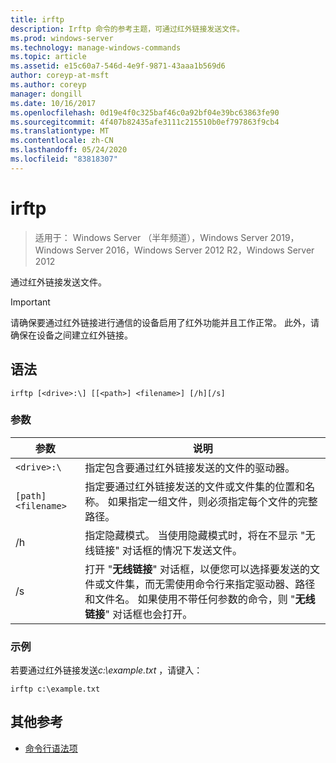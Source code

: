 ```yaml
---
title: irftp
description: Irftp 命令的参考主题，可通过红外链接发送文件。
ms.prod: windows-server
ms.technology: manage-windows-commands
ms.topic: article
ms.assetid: e15c60a7-546d-4e9f-9871-43aaa1b569d6
author: coreyp-at-msft
ms.author: coreyp
manager: dongill
ms.date: 10/16/2017
ms.openlocfilehash: 0d19e4f0c325baf46c0a92bf04e39bc63863fe90
ms.sourcegitcommit: 4f407b82435afe3111c215510b0ef797863f9cb4
ms.translationtype: MT
ms.contentlocale: zh-CN
ms.lasthandoff: 05/24/2020
ms.locfileid: "83818307"
---
```

# <a name="irftp"></a>irftp

> 适用于： Windows Server （半年频道），Windows Server 2019，Windows Server 2016，Windows Server 2012 R2，Windows Server 2012

通过红外链接发送文件。

> [!IMPORTANT]
> 请确保要通过红外链接进行通信的设备启用了红外功能并且工作正常。 此外，请确保在设备之间建立红外链接。

## <a name="syntax"></a>语法

```
irftp [<drive>:\] [[<path>] <filename>] [/h][/s]
```

### <a name="parameters"></a>参数

| 参数 | 说明 |
| --------- | ----------- |
| `<drive>:\` | 指定包含要通过红外链接发送的文件的驱动器。 |
| `[path]<filename>` | 指定要通过红外链接发送的文件或文件集的位置和名称。 如果指定一组文件，则必须指定每个文件的完整路径。 |
| /h | 指定隐藏模式。 当使用隐藏模式时，将在不显示 "无线链接" 对话框的情况下发送文件。 |
| /s | 打开 "**无线链接**" 对话框，以便您可以选择要发送的文件或文件集，而无需使用命令行来指定驱动器、路径和文件名。 如果使用不带任何参数的命令，则 "**无线链接**" 对话框也会打开。 |

### <a name="examples"></a>示例

若要通过红外链接发送*c:\example.txt* ，请键入：

```
irftp c:\example.txt
```

## <a name="additional-references"></a>其他参考

- [命令行语法项](command-line-syntax-key.md)
